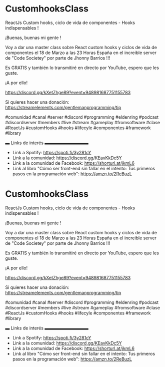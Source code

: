# CustomhooksClass

ReactJs Custom hooks, ciclo de vida de componentes - Hooks indispensables !

¡Buenas, buenas mi gente !

Voy a dar una master class sobre React custom hooks y ciclos de vida de componentes el 18 de Marzo a las 23 Horas España en el increible server de "Code Societey" por parte de Jhonny Barrios !!!

Es GRATIS y también lo transmitiré en directo por YouTube, espero que les guste.

¡A por ello!

https://discord.gg/kXetZhge89?event=948981687751155783

Si quieres hacer una donación: https://streamelements.com/gentlemanprogramming/tip

#comunidad #canal #server #discord #programming #eldenring #podcast #discordserver #members #live #stream #gameplay #fromsoftware #clase #ReactJs #customHooks #hooks #lifecyle #componentes #framework #library

▬ Links de interés ▬▬▬▬▬▬▬▬▬▬

- Link a Spotify: https://spoti.fi/3y281cY
- Link a la comunidad: https://discord.gg/KEavKkDc5Y
- Link a la comunidad de Facebook: https://shorturl.at/jkmL6
- Link al libro "Cómo ser front-end sin fallar en el intento: Tus primeros pasos en la programación web": https://amzn.to/2ReBuzL

# CustomhooksClass

ReactJs Custom hooks, ciclo de vida de componentes - Hooks indispensables !

¡Buenas, buenas mi gente !

Voy a dar una master class sobre React custom hooks y ciclos de vida de componentes el 18 de Marzo a las 23 Horas España en el increible server de "Code Societey" por parte de Jhonny Barrios !!!

Es GRATIS y también lo transmitiré en directo por YouTube, espero que les guste.

¡A por ello!

https://discord.gg/kXetZhge89?event=948981687751155783

Si quieres hacer una donación: https://streamelements.com/gentlemanprogramming/tip

#comunidad #canal #server #discord #programming #eldenring #podcast #discordserver #members #live #stream #gameplay #fromsoftware #clase #ReactJs #customHooks #hooks #lifecyle #componentes #framework #library

▬ Links de interés ▬▬▬▬▬▬▬▬▬▬

- Link a Spotify: https://spoti.fi/3y281cY
- Link a la comunidad: https://discord.gg/KEavKkDc5Y
- Link a la comunidad de Facebook: https://shorturl.at/jkmL6
- Link al libro "Cómo ser front-end sin fallar en el intento: Tus primeros pasos en la programación web": https://amzn.to/2ReBuzL
